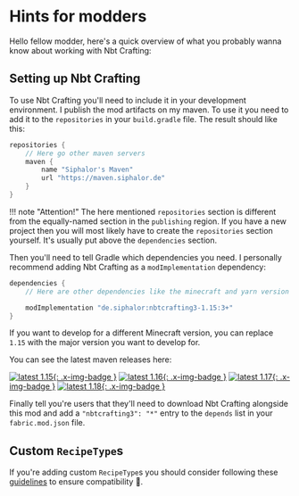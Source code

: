 # Hints for modders

Hello fellow modder, here's a quick overview of what you probably wanna know about working with Nbt Crafting:

## Setting up Nbt Crafting
To use Nbt Crafting you'll need to include it in your development environment. I publish the mod artifacts on my maven. To use it you need to add it to the `repositories` in your `build.gradle` file. The result should like this:

```gradle
repositories {
	// Here go other maven servers
	maven {
		name "Siphalor's Maven"
		url "https://maven.siphalor.de"
	}
}
```

!!! note "Attention!"
	The here mentioned `repositories` section is different from the equally-named section in the `publishing` region. If you have a new project then you will most likely have to create the `repositories` section yourself. It's usually put above the `dependencies` section.

Then you'll need to tell Gradle which dependencies you need. I personally recommend adding Nbt Crafting as a `modImplementation` dependency:

```gradle
dependencies {
	// Here are other dependencies like the minecraft and yarn version

	modImplementation "de.siphalor:nbtcrafting3-1.15:3+"
}
```

If you want to develop for a different Minecraft version, you can replace `1.15` with the major version you want to develop for.

You can see the latest maven releases here:

[![latest 1.15](https://img.shields.io/maven-metadata/v?label=latest%201.15&metadataUrl=https%3A%2F%2Fmaven.siphalor.de%2Fde%2Fsiphalor%2Fnbtcrafting3-1.15%2Fmaven-metadata.xml){: .x-img-badge }](https://maven.siphalor.de/de/siphalor/nbtcrafting3-1.15/)
[![latest 1.16](https://img.shields.io/maven-metadata/v?label=latest%201.16&metadataUrl=https%3A%2F%2Fmaven.siphalor.de%2Fde%2Fsiphalor%2Fnbtcrafting3-1.16%2Fmaven-metadata.xml){: .x-img-badge }](https://maven.siphalor.de/de/siphalor/nbtcrafting3-1.16/)
[![latest 1.17](https://img.shields.io/maven-metadata/v?label=latest%201.17&metadataUrl=https%3A%2F%2Fmaven.siphalor.de%2Fde%2Fsiphalor%2Fnbtcrafting3-1.17%2Fmaven-metadata.xml){: .x-img-badge }](https://maven.siphalor.de/de/siphalor/nbtcrafting3-1.17/)
[![latest 1.18](https://img.shields.io/maven-metadata/v?label=latest%201.18&metadataUrl=https%3A%2F%2Fmaven.siphalor.de%2Fde%2Fsiphalor%2Fnbtcrafting3-1.18%2Fmaven-metadata.xml){: .x-img-badge }](https://maven.siphalor.de/de/siphalor/nbtcrafting3-1.18/)

Finally tell you're users that they'll need to download Nbt Crafting alongside this mod and add a `"nbtcrafting3": "*"` entry to the `depends` list in your `fabric.mod.json` file.

## Custom `RecipeType`s
If you're adding custom `RecipeType`s you should consider following these [guidelines](recipe-types/modded.md#guidelines-for-mod-authors) to ensure compatibility 🎉.
